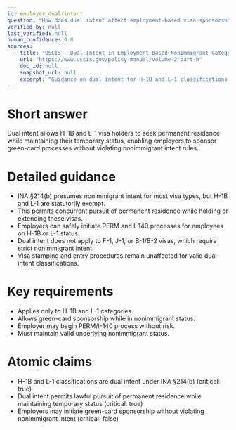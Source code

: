 ```yaml
---
id: employer_dual-intent
question: "How does dual intent affect employment-based visa sponsorship?"
verified_by: null
last_verified: null
human_confidence: 0.0
sources:
  - title: "USCIS – Dual Intent in Employment-Based Nonimmigrant Categories"
    url: "https://www.uscis.gov/policy-manual/volume-2-part-h"
    doc_id: null
    snapshot_url: null
    excerpt: "Guidance on dual intent for H-1B and L-1 classifications under INA §214(b)."
---
```


# Short answer
Dual intent allows H-1B and L-1 visa holders to seek permanent residence while maintaining their temporary status, enabling employers to sponsor green-card processes without violating nonimmigrant intent rules.

# Detailed guidance
- INA §214(b) presumes nonimmigrant intent for most visa types, but H-1B and L-1 are statutorily exempt.
- This permits concurrent pursuit of permanent residence while holding or extending these visas.
- Employers can safely initiate PERM and I-140 processes for employees on H-1B or L-1 status.
- Dual intent does not apply to F-1, J-1, or B-1/B-2 visas, which require strict nonimmigrant intent.
- Visa stamping and entry procedures remain unaffected for valid dual-intent classifications.

# Key requirements
- Applies only to H-1B and L-1 categories.  
- Allows green-card sponsorship while in nonimmigrant status.  
- Employer may begin PERM/I-140 process without risk.  
- Must maintain valid underlying nonimmigrant status.

# Atomic claims
- H-1B and L-1 classifications are dual intent under INA §214(b) (critical: true)
- Dual intent permits lawful pursuit of permanent residence while maintaining temporary status (critical: true)
- Employers may initiate green-card sponsorship without violating nonimmigrant intent (critical: false)

